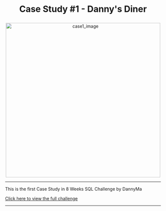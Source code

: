 <h1><p align="center"> Case Study #1 - Danny's Diner </p></h1>

<div align='center'><img src="https://8weeksqlchallenge.com/images/case-study-designs/1.png" alt="case1_image" width="500"/></div>

<hr>
<p>This is the first Case Study in 8 Weeks SQL Challenge by DannyMa</p>
<a href="https://8weeksqlchallenge.com/case-study-4/" rel="nofollow">Click here to view the full challenge</a>
<hr>
